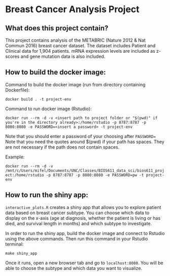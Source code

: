 # Breast Cancer Analysis Project

## What does this project contain?
This project contains analysis of the METABRIC (Nature 2012 & Nat Commun 2016) breast cancer dataset. The dataset includes Patient and Clinical data for 1,904 patients. mRNA expression levels are included as z-scores and gene mutation data is also included.

## How to build the docker image:
Command to build the docker image (run from directory containing Dockerfile):

``docker build . -t project-env``

Command to run docker image (Rstudio):

``docker run --rm -d -v <insert path to project folder or "$(pwd)" if you're in the directory already>:/home/rstudio -p 8787:8787 -p 8080:8080 -e PASSWORD=<insert a password> -t project-env``

Note that you should enter a password of your choosing after ``PASSWORD=``
Note that you need the quotes around $(pwd) if your path has spaces. They are not necessary if the path does not contain spaces. 

Example:

``docker run --rm -d -v /mnt/c/Users/mifel/Documents/UNC/Classes/BIOS611_data_sci/bios611_project:/home/rstudio -p 8787:8787 -p 8080:8080 -e PASSWORD=pw -t project-env``

## How to run the shiny app:
``interactive_plots.R`` creates a shiny app that allows you to explore patient data based on breast cancer subtype. You can choose which data to display on the x-axis (age at diagnosis, whether the patient is living or has died, and survival length in months) and which subtype to investigate.

In order to run the shiny app, build the docker image and connect to Rstudio using the above commands. Then run this command in your Rstudio terminal:

``make shiny_app``

Once it runs, open a new browser tab and go to ``localhost:8080``. You will be able to choose the subtype and which data you want to visualize. 
